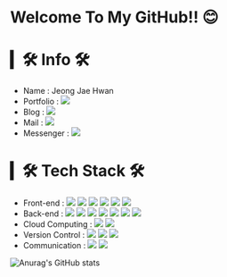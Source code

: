 # Welcome To My GitHub!! 😊

# ▎🛠 Info 🛠
- Name : Jeong Jae Hwan
- Portfolio : <a href="http://woghks7788.cafe24.com/"><img src="https://img.shields.io/badge/-Portfolio-blue"/></a>
- Blog : <a href="https://www.jpro.blog/"><img src="https://img.shields.io/badge/Blog-21759B?style=flat&logo=WordPress&logoColor=white"/></a>
- Mail : <a href="mailto:viliketh1s98@naver.com"><img src="https://img.shields.io/badge/Gmail-EA4335?style=flat&logo=Gmail&logoColor=white"/></a>
- Messenger : <a href="https://www.jpro.blog/?p=220"><img src="https://img.shields.io/badge/Kakao-FFCD00?style=flat&logo=KakaoTalk&logoColor=white"/></a>


# ▎🛠 Tech Stack 🛠
- Front-end : <span><img src="https://img.shields.io/badge/HTML-e34f26?style=flat&logo=html5&logoColor=white"/></span>
<span><img src="https://img.shields.io/badge/CSS-1572b6?style=flat&logo=css3&logoColor=white"/></span>
<span><img src="https://img.shields.io/badge/JavaScript-dbab09?style=flat&logo=javascript&logoColor=white"/></span>
<span><img src="https://img.shields.io/badge/Vue-4FC08D?style=flat&logo=Vue.js&logoColor=white"/></span>
<span><img src="https://img.shields.io/badge/TypeScript-3178C6?style=flat&logo=typescript&logoColor=white"/></span>
<span><img src="https://img.shields.io/badge/jQuery-0769ad?style=flat&logo=jquery&logoColor=white"/></span>
- Back-end : <span><img src="https://img.shields.io/badge/PHP-777BB4?style=flat&logo=PHP&logoColor=white"/></span>
<span><img src="https://img.shields.io/badge/Symfony-000000?style=flat&logo=Symfony&logoColor=white"/></span>
<span><img src="https://img.shields.io/badge/Python-3776AB?style=flat&logo=python&logoColor=white"/></span>
<span><img src="https://img.shields.io/badge/Django-092e20?style=flat&logo=django&logoColor=white"/></span>
<span><img src="https://img.shields.io/badge/MySQL-4479A1?style=flat&logo=MySQL&logoColor=white"/></span>
<span><img src="https://img.shields.io/badge/Docker-2496ED?style=flat&logo=Docker&logoColor=white"/></span>
<span><img src="https://img.shields.io/badge/Kubernetes-326CE5?style=flat&logo=Kubernetes&logoColor=white"/></span>
- Cloud Computing : <span><img src="https://img.shields.io/badge/AWS-232f3e?style=flat&logo=amazon-aws&logoColor=white"/></span>
<span><img src="https://img.shields.io/badge/Google Cloud-4285F4?style=flat&logo=Google Cloud&logoColor=white"/></span>
- Version Control : <span><img src="https://img.shields.io/badge/Git-f05032?style=flat&logo=git&logoColor=white"/></span>
<span><img src="https://img.shields.io/badge/GitHub-181717?style=flat&logo=github&logoColor=white"/></span>
<span><img src="https://img.shields.io/badge/Bitbucket-0052cc?style=flat&logo=bitbucket&logoColor=white"/></span>
- Communication : <span><img src="https://img.shields.io/badge/Jira-0052cc?style=flat&logo=jira&logoColor=white"/></span>
<span><img src="https://img.shields.io/badge/Confluence-0052cc?style=flat&logo=confluence&logoColor=white"/></span>

![Anurag's GitHub stats](https://github-readme-stats-sand-six-91.vercel.app/api?username=woghks778803&show_icons=true&count_private=true&line_height=24&theme=dracula&hide=stars)